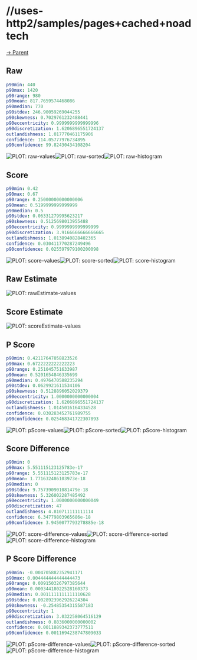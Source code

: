 
# //uses-http2/samples/pages+cached+noadtech

[→ Parent](../..)


## Raw


```yaml
p90min: 440
p90max: 1420
p90range: 980
p90mean: 817.7659574468086
p90median: 770
p90stdev: 246.90059269044255
p90skewness: 0.7029761232488441
p90eccentricity: 0.9999999999999996
p90discretization: 1.6206896551724137
outlandishness: 1.017770461175906
confidence: 114.05777976734895
p90confidence: 99.82430434108204

```

![PLOT: raw-values](./raw/values.svg)![PLOT: raw-sorted](./raw/sorted.svg)![PLOT: raw-histogram](./raw/histogram.svg)
## Score


```yaml
p90min: 0.42
p90max: 0.67
p90range: 0.25000000000000006
p90mean: 0.5199999999999999
p90median: 0.5
p90stdev: 0.06331279995623217
p90skewness: 0.5125698013955488
p90eccentricity: 0.9999999999999999
p90discretization: 3.9166666666666665
outlandishness: 1.0138940828402365
confidence: 0.030411770287249496
p90confidence: 0.025597979100200098

```

![PLOT: score-values](./score/values.svg)![PLOT: score-sorted](./score/sorted.svg)![PLOT: score-histogram](./score/histogram.svg)
## Raw Estimate

![PLOT: rawEstimate-values](./rawEstimate/values.svg)
## Score Estimate

![PLOT: scoreEstimate-values](./scoreEstimate/values.svg)
## P Score


```yaml
p90min: 0.42117647058823526
p90max: 0.6722222222222223
p90range: 0.251045751633987
p90mean: 0.5201654846335699
p90median: 0.4976470588235294
p90stdev: 0.0629921611534106
p90skewness: 0.5128896052029379
p90eccentricity: 1.0000000000000004
p90discretization: 1.6206896551724137
outlandishness: 1.0145016164334528
confidence: 0.030283452761989755
p90confidence: 0.025468341722307893

```

![PLOT: pScore-values](./pScore/values.svg)![PLOT: pScore-sorted](./pScore/sorted.svg)![PLOT: pScore-histogram](./pScore/histogram.svg)
## Score Difference


```yaml
p90min: 0
p90max: 5.551115123125783e-17
p90range: 5.551115123125783e-17
p90mean: 1.771632486103973e-18
p90median: 0
p90stdev: 9.757390901081479e-18
p90skewness: 5.326002287485492
p90eccentricity: 1.0000000000000049
p90discretization: 47
outlandishness: 4.810711111111114
confidence: 6.34779803965686e-18
p90confidence: 3.9450077793278885e-18

```

![PLOT: score-difference-values](./score-difference/values.svg)![PLOT: score-difference-sorted](./score-difference/sorted.svg)![PLOT: score-difference-histogram](./score-difference/histogram.svg)
## P Score Difference


```yaml
p90min: -0.004705882352941171
p90max: 0.004444444444444473
p90range: 0.009150326797385644
p90mean: 0.00034418022528160373
p90median: 0.0011111111111110628
p90stdev: 0.0028923962926224304
p90skewness: -0.25485354315587183
p90eccentricity: 1
p90discretization: 3.032258064516129
outlandishness: 0.8836000000000002
confidence: 0.0011889342373777511
p90confidence: 0.0011694238747809033

```

![PLOT: pScore-difference-values](./pScore-difference/values.svg)![PLOT: pScore-difference-sorted](./pScore-difference/sorted.svg)![PLOT: pScore-difference-histogram](./pScore-difference/histogram.svg)